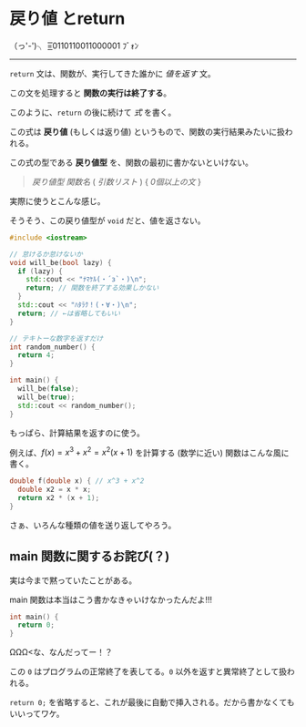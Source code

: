 # 戻り値 とreturn

（っ'-')╮ =͟͟͞͞0110110011000001 ﾌﾞｫﾝ

---

`return` 文は、関数が、実行してきた誰かに *値を返す* 文。

この文を処理すると **関数の実行は終了する**。


このように、`return` の後に続けて *式* を書く。

この式は **戻り値** (もしくは返り値) というもので、関数の実行結果みたいに扱われる。

この式の型である **戻り値型** を、関数の最初に書かないといけない。

> *戻り値型* *関数名* ( *引数リスト* ) { *0個以上の文* }

実際に使うとこんな感じ。

そうそう、この戻り値型が `void` だと、値を返さない。

```cpp
#include <iostream>

// 怠けるか怠けないか
void will_be(bool lazy) {
  if (lazy) {
    std::cout << "ﾅﾏｹﾙ(・´з`・)\n";
    return; // 関数を終了する効果しかない
  }
  std::cout << "ﾊﾀﾗｸ！(・∀・)\n";
  return; // ←は省略してもいい
}

// テキトーな数字を返すだけ
int random_number() {
  return 4;
}

int main() {
  will_be(false);
  will_be(true);
  std::cout << random_number();
}
```

もっぱら、計算結果を返すのに使う。

例えば、$f(x) = x^3 + x^2 = x^2 (x + 1)$ を計算する (数学に近い) 関数はこんな風に書く。

```cpp
double f(double x) { // x^3 + x^2
  double x2 = x * x;
  return x2 * (x + 1);
}
```

さぁ、いろんな種類の値を送り返してやろう。


## main 関数に関するお詫び(？)

実は今まで黙っていたことがある。

main 関数は本当はこう書かなきゃいけなかったんだよ!!!

```cpp
int main() {
  return 0;
}
```

ΩΩΩ<な、なんだってー！？

この `0` はプログラムの正常終了を表してる。`0` 以外を返すと異常終了として扱われる。

`return 0;` を省略すると、これが最後に自動で挿入される。だから書かなくてもいいってワケ。

